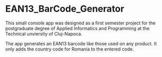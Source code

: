 # EAN13_BarCode_Generator

This small console app was designed as a first semester project for the postgraduate degree of Applied Informatics and Programming at the Technical unviersity of Cluj-Napoca.

The app generates an EAN13 barcode like those used on any product. It only adds the country code for Romania to the entered code.
